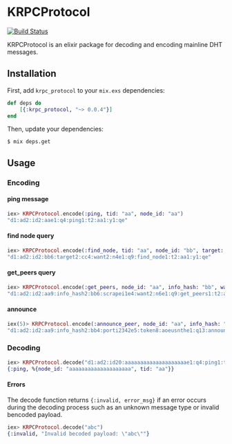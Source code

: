 # KRPCProtocol
[![Build Status](https://travis-ci.org/cit/krpc_protocol.svg?branch=master)](https://travis-ci.org/cit/krpc_protocol)

KRPCProtocol is an elixir package for decoding and encoding mainline DHT messages.

## Installation

First, add `krpc_protocol` to your `mix.exs` dependencies:

```elixir
def deps do
    [{:krpc_protocol, "~> 0.0.4"}]
end
```

Then, update your dependencies:

```sh-session
$ mix deps.get
```

## Usage

### Encoding

#### ping message

```elixir
iex> KRPCProtocol.encode(:ping, tid: "aa", node_id: "aa")
"d1:ad2:id2:aae1:q4:ping1:t2:aa1:y1:qe"
```

#### find node query

```elixir
iex> KRPCProtocol.encode(:find_node, tid: "aa", node_id: "bb", target: "cc")
"d1:ad2:id2:bb6:target2:cc4:want2:n4e1:q9:find_node1:t2:aa1:y1:qe"
```

#### get_peers query

```elixir
iex> KRPCProtocol.encode(:get_peers, node_id: "aa", info_hash: "bb", want: "n6", scrape: true, tid: "aa")
"d1:ad2:id2:aa9:info_hash2:bb6:scrapei1e4:want2:n6e1:q9:get_peers1:t2:aa1:y1:qe"
```

#### announce

```elixir
iex(5)> KRPCProtocol.encode(:announce_peer, node_id: "aa", info_hash: "bb", token: "aoeusnth", tid: "cc", port: 2342)
"d1:ad2:id2:aa9:info_hash2:bb4:porti2342e5:token8:aoeusnthe1:q13:announce_peer1:t2:cc1:y1:qe"
```

### Decoding

```elixir
iex> KRPCProtocol.decode("d1:ad2:id20:aaaaaaaaaaaaaaaaaaaae1:q4:ping1:t2:aa1:y1:qe")
{:ping, %{node_id: "aaaaaaaaaaaaaaaaaaaa", tid: "aa"}}
```

#### Errors

The decode function returns `{:invalid, error_msg}` if an error occurs during the decoding process such as an unknown message type or invalid bencoded payload.

```elixir
iex> KRPCProtocol.decode("abc")
{:invalid, "Invalid becoded payload: \"abc\""}
```
